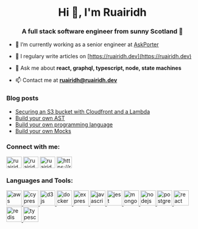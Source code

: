 <h1 align="center">Hi 👋, I'm Ruairidh</h1>
<h3 align="center">A full stack software engineer from sunny Scotland 🏴󠁧󠁢󠁳󠁣󠁴󠁿</h3>

- 🔭 I’m currently working as a senior engineer at [AskPorter](https://askporter.co)

- 📝 I regulary write articles on [https://ruairidh.dev](https://ruairidh.dev)

- 💬 Ask me about **react, graphql, typescript, node, state machines**

- 📫 Contact me at **ruairidh@ruairidh.dev**

### Blog posts
<!-- BLOG-POST-LIST:START -->
- [Securing an S3 bucket with Cloudfront and a Lambda](https://ruairidh.dev/secure-a-s3-bucket-with-cloudfront-and-lambda)
- [Build your own AST](https://ruairidh.dev/build-your-own-ast)
- [Build your own programming language](https://ruairidh.dev/build-your-own-programming-language)
- [Build your own Mocks](https://ruairidh.dev/build-your-own-mocks)
<!-- BLOG-POST-LIST:END -->

<p align="left">
<h3 align="left">Connect with me:</h3>
<a href="https://dev.to/ruairidhwm" target="blank"><img align="center" src="https://cdn.jsdelivr.net/npm/simple-icons@3.0.1/icons/dev-dot-to.svg" alt="ruairidhwm" height="30" width="40" /></a>
<a href="https://twitter.com/ruairidhwm" target="blank"><img align="center" src="https://cdn.jsdelivr.net/npm/simple-icons@3.0.1/icons/twitter.svg" alt="ruairidhwm" height="30" width="40" /></a>
<a href="https://linkedin.com/in/ruairidhwynnemchardy" target="blank"><img align="center" src="https://cdn.jsdelivr.net/npm/simple-icons@3.0.1/icons/linkedin.svg" alt="ruairidhwynnemchardy" height="30" width="40" /></a>
<a href="https://ruairidh.dev/rss.xml" target="blank"><img align="center" src="https://cdn.jsdelivr.net/npm/simple-icons@3.0.1/icons/rss.svg" alt="https://ruairidh.dev/rss.xml" height="30" width="40" /></a>
</p>

<h3 align="left">Languages and Tools:</h3>
<p align="left"> <a href="https://aws.amazon.com" target="_blank"> <img src="https://devicons.github.io/devicon/devicon.git/icons/amazonwebservices/amazonwebservices-original-wordmark.svg" alt="aws" width="40" height="40"/> </a> <a href="https://www.cypress.io" target="_blank"> <img src="https://raw.githubusercontent.com/simple-icons/simple-icons/6e46ec1fc23b60c8fd0d2f2ff46db82e16dbd75f/icons/cypress.svg" alt="cypress" width="40" height="40"/> </a> <a href="https://d3js.org/" target="_blank"> <img src="https://devicons.github.io/devicon/devicon.git/icons/d3js/d3js-original.svg" alt="d3js" width="40" height="40"/> </a> <a href="https://www.docker.com/" target="_blank"> <img src="https://devicons.github.io/devicon/devicon.git/icons/docker/docker-original-wordmark.svg" alt="docker" width="40" height="40"/> </a> <a href="https://expressjs.com" target="_blank"> <img src="https://devicons.github.io/devicon/devicon.git/icons/express/express-original-wordmark.svg" alt="express" width="40" height="40"/> </a> <a href="https://developer.mozilla.org/en-US/docs/Web/JavaScript" target="_blank"> <img src="https://devicons.github.io/devicon/devicon.git/icons/javascript/javascript-original.svg" alt="javascript" width="40" height="40"/> </a> <a href="https://jestjs.io" target="_blank"> <img src="https://www.vectorlogo.zone/logos/jestjsio/jestjsio-icon.svg" alt="jest" width="40" height="40"/> </a> <a href="https://www.mongodb.com/" target="_blank"> <img src="https://devicons.github.io/devicon/devicon.git/icons/mongodb/mongodb-original-wordmark.svg" alt="mongodb" width="40" height="40"/> </a> <a href="https://nodejs.org" target="_blank"> <img src="https://devicons.github.io/devicon/devicon.git/icons/nodejs/nodejs-original-wordmark.svg" alt="nodejs" width="40" height="40"/> </a> <a href="https://www.postgresql.org" target="_blank"> <img src="https://devicons.github.io/devicon/devicon.git/icons/postgresql/postgresql-original-wordmark.svg" alt="postgresql" width="40" height="40"/> </a> <a href="https://reactjs.org/" target="_blank"> <img src="https://devicons.github.io/devicon/devicon.git/icons/react/react-original-wordmark.svg" alt="react" width="40" height="40"/> </a> <a href="https://redis.io" target="_blank"> <img src="https://devicons.github.io/devicon/devicon.git/icons/redis/redis-original-wordmark.svg" alt="redis" width="40" height="40"/> </a> <a href="https://www.typescriptlang.org/" target="_blank"> <img src="https://devicons.github.io/devicon/devicon.git/icons/typescript/typescript-original.svg" alt="typescript" width="40" height="40"/> </a> </p>

